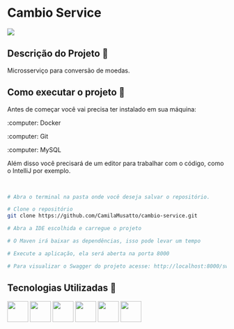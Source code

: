 <h1 align="left">Cambio Service</h1>

<p align="left">
<img src="http://img.shields.io/static/v1?label=STATUS&message=EM%20DESENVOLVIMENTO&color=GREEN&style=for-the-badge"/>
</p>


## Descrição do Projeto 🚀
<p align="left">Microsserviço para conversão de moedas.</p>


## Como executar o projeto 🚀

<p>Antes de começar você vai precisa ter instalado em sua máquina:</p>
<p>:computer: Docker</p>
<p>:computer: Git</p>
<p>:computer: MySQL</p>

<p>Além disso você precisará de um editor para trabalhar com o código, como o IntelliJ por exemplo.</p>

<br>

```bash
# Abra o terminal na pasta onde você deseja salvar o repositório.

# Clone o repositório
git clone https://github.com/CamilaMusatto/cambio-service.git

# Abra a IDE escolhida e carregue o projeto

# O Maven irá baixar as dependências, isso pode levar um tempo

# Execute a aplicação, ela será aberta na porta 8000

# Para visualizar o Swagger do projeto acesse: http://localhost:8000/swagger-ui.html
```


## Tecnologias Utilizadas 🚀
<div style="display: inline_block">
<img src="https://user-images.githubusercontent.com/25181517/117201156-9a724800-adec-11eb-9a9d-3cd0f67da4bc.png" width="48">  
<img src="https://user-images.githubusercontent.com/25181517/117201470-f6d56780-adec-11eb-8f7c-e70e376cfd07.png" width="48"> 
<img src="https://user-images.githubusercontent.com/25181517/183896128-ec99105a-ec1a-4d85-b08b-1aa1620b2046.png" width="48">   
<img src="https://user-images.githubusercontent.com/25181517/117207330-263ba280-adf4-11eb-9b97-0ac5b40bc3be.png" width="48"> 
<img src="https://user-images.githubusercontent.com/25181517/183891303-41f257f8-6b3d-487c-aa56-c497b880d0fb.png" width="48">
<img src="https://user-images.githubusercontent.com/25181517/192108372-f71d70ac-7ae6-4c0d-8395-51d8870c2ef0.png" width="48">


</div>



